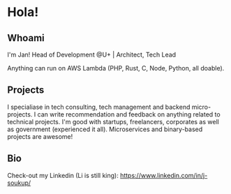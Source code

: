 # Hola!

## Whoami

I'm Jan! Head of Development @U+ | Architect, Tech Lead

Anything can run on AWS Lambda (PHP, Rust, C, Node, Python, all doable).

## Projects

I specialiase in tech consulting, tech management and backend micro-projects.
I can write recommendation and feedback on anything related to technical projects. I'm good with startups, freelancers, corporates as well as government (experienced it all). Microservices and binary-based projects are awesome!

## Bio

Check-out my Linkedin (Li is still king): https://www.linkedin.com/in/j-soukup/
